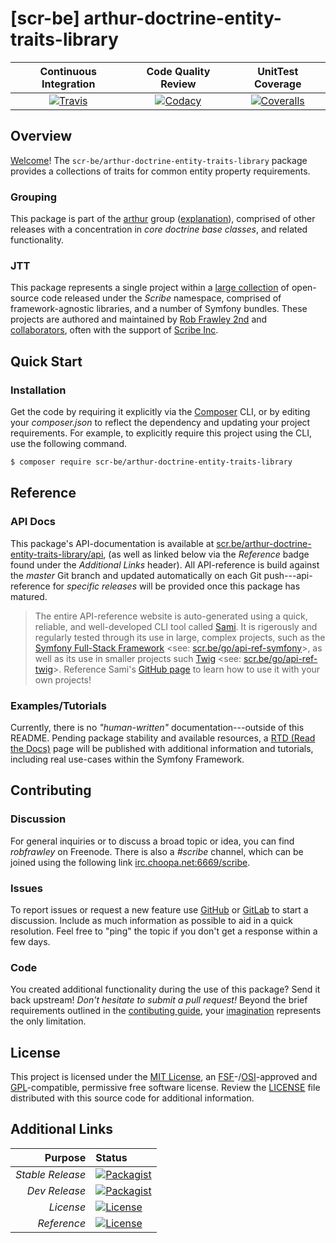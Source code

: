 # [scr-be] arthur-doctrine-entity-traits-library

| Continuous Integration |   Code Quality Review   |    UnitTest Coverage    |
|:----------------------:|:-----------------------:|:-----------------------:|
| [![Travis](https://scr.be/arthur-doctrine-entity-traits-library/travis_shield)](https://scr.be/arthur-doctrine-entity-traits-library/travis) | [![Codacy](https://scr.be/arthur-doctrine-entity-traits-library/codacy_shield)](https://scr.be/arthur-doctrine-entity-traits-library/codacy) | [![Coveralls](https://scr.be/arthur-doctrine-entity-traits-library/coveralls_shield)](https://scr.be/arthur-doctrine-entity-traits-library/coveralls) |

## Overview

[Welcome](https://scr.be/go/readme_welcome)!
The `scr-be/arthur-doctrine-entity-traits-library` package provides
a collections of traits for common entity property requirements.

### Grouping

This package is part of the [arthur](https://scr.be/arthur-doctrine-entity-traits-library/group)
group ([explanation](https://scr.be/arthur-doctrine-entity-traits-library/group_explanation)),
comprised of other releases with a concentration in 
*core doctrine base classes*,
and related functionality.

### JTT

This package represents a single project within a
[large collection](https://scr.be/go/explore) of open-source code released
under the *Scribe* namespace, comprised of framework-agnostic libraries,
and a number of Symfony bundles. These projects are authored and maintained
by [Rob Frawley 2nd](https://scr.be/rmf) and 
[collaborators](https://scr.be/arthur-doctrine-entity-traits-library/github_collaborators),
often with the support of [Scribe Inc](https://scr.be/go/scribe-home).

## Quick Start

### Installation

Get the code by requiring it explicitly via the [Composer](https://getcomposer.com)
CLI, or by editing your *composer.json* to reflect the dependency and updating
your project requirements. For example, to explicitly require this project using
the CLI, use the following command.

```bash
$ composer require scr-be/arthur-doctrine-entity-traits-library
```

## Reference

### API Docs

This package's API-documentation is available at [scr.be/arthur-doctrine-entity-traits-library/api](https://scr.be/arthur-doctrine-entity-traits-library/api),
(as well as linked below via the *Reference* badge found under the *Additional Links*
header). All API-reference is build against the *master* Git branch and updated
automatically on each Git push---api-reference for *specific releases* will
be provided once this package has matured.

> The entire API-reference website is auto-generated using a quick,
> reliable, and well-developed CLI tool called [Sami](https://scr.be/go/sami).
> It is rigerously and regularly tested through its use in large, complex projects,
> such as the [Symfony Full-Stack Framework](https://scr.be/go/symfony) 
> <see: [scr.be/go/api-ref-symfony](https://scr.be/go/symfony-api)>, as well
> as its use in smaller projects such
> [Twig](https://scr.be/go/sami-twig)
> <see: [scr.be/go/api-ref-twig](https://scr.be/go/twig-api)>.
> Reference Sami's [GitHub page](https://scr.be/go/sami) to learn how to use
> it with your own projects!

### Examples/Tutorials

Currently, there is no *"human-written"* documentation---outside of this README.
Pending package stability and available resources, a
[RTD (Read the Docs)](https://scr.be/go/rtd) page will be published with
additional information and tutorials, including real use-cases within the Symfony
Framework.

## Contributing

### Discussion

For general inquiries or to discuss a broad topic or idea, you can find
*robfrawley* on Freenode. There is also a *#scribe* channel, which can
be joined using the following link
[irc.choopa.net:6669/scribe](irc://irc.choopa.net:6669/scribe).

### Issues

To report issues or request a new feature use
[GitHub](https://scr.be/arthur-doctrine-entity-traits-library/github_issues)
or [GitLab](https://scr.be/arthur-doctrine-entity-traits-library/gitlab_issues)
to start a discussion. Include as much information as possible to aid in
a quick resolution. Feel free to "ping" the topic if you don't get a
response within a few days.

### Code

You created additional functionality during the use of this package? Send
it back upstream! *Don't hesitate to submit a pull request!* Beyond the
brief requirements outlined in the
[contibuting guide](https://scr.be/arthur-doctrine-entity-traits-library/contributing),
your [imagination](https://scr.be/go/readme_imagination)
represents the only limitation.

## License

This project is licensed under the
[MIT License](https://scr.be/go/mit), an
[FSF](https://scr.be/go/fsf)-/[OSI](https://scr.be/go/osi)-approved
and [GPL](https://scr.be/go/gpl)-compatible, permissive free software
license. Review the
[LICENSE](https://scr.be/arthur-doctrine-entity-traits-library/license)
file distributed with this source code for additional information.

## Additional Links

|       Purpose | Status        |
|--------------:|:--------------|
| *Stable Release*    | [![Packagist](https://scr.be/arthur-doctrine-entity-traits-library/packagist_shield)](https://scr.be/arthur-doctrine-entity-traits-library/packagist) |
| *Dev Release*    | [![Packagist](https://scr.be/arthur-doctrine-entity-traits-library/packagist_pre_shield)](https://scr.be/arthur-doctrine-entity-traits-library/packagist) |
| *License*    | [![License](https://scr.be/arthur-doctrine-entity-traits-library/license_shield)](https://scr.be/arthur-doctrine-entity-traits-library/license) |
| *Reference*  | [![License](https://scr.be/arthur-doctrine-entity-traits-library/api_shield)](https://scr.be/arthur-doctrine-entity-traits-library/api) |
